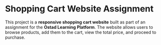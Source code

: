 # Shopping Cart Website Assignment

This project is a **responsive shopping cart website** built as part of an assignment for the **Ostad Learning Platform**. The website allows users to browse products, add them to the cart, view the total price, and proceed to purchase.
